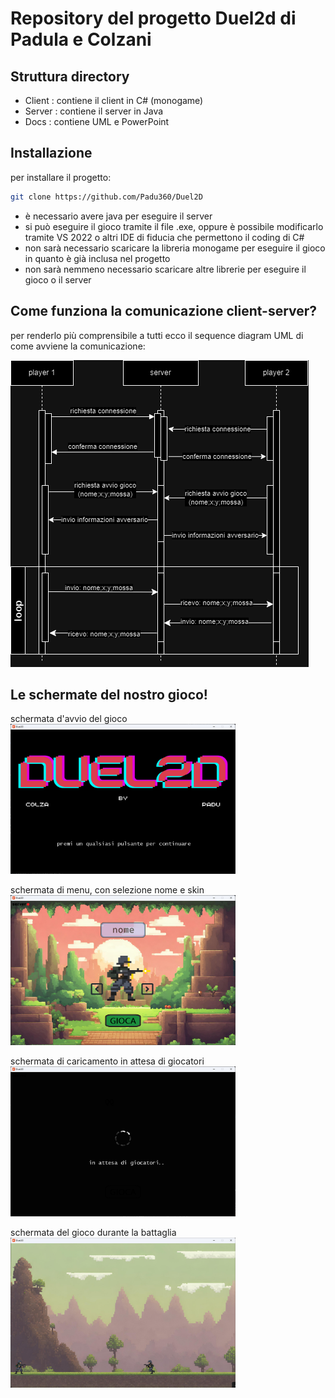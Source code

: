 # Repository del progetto Duel2d di Padula e Colzani

## Struttura directory

- Client : contiene il client in C# (monogame)
- Server : contiene il server in Java
- Docs : contiene UML e PowerPoint

## Installazione
per installare il progetto:
```bash
git clone https://github.com/Padu360/Duel2D
```
- è necessario avere java per eseguire il server
- si può eseguire il gioco tramite il file .exe, oppure è possibile modificarlo tramite VS 2022 o altri IDE di fiducia che permettono il coding di C#
- non sarà necessario scaricare la libreria monogame per eseguire il gioco in quanto è già inclusa nel progetto
- non sarà nemmeno necessario scaricare altre librerie per eseguire il gioco o il server

## Come funziona la comunicazione client-server?
per renderlo più comprensibile a tutti ecco il sequence diagram UML di come avviene la comunicazione:

<img src="docs/uml/client server.drawio.png">

## Le schermate del nostro gioco!
schermata d'avvio del gioco
<img src="docs/schermate/avvio.png" width=360 height=240>

schermata di menu, con selezione nome e skin
<img src="docs/schermate/menu.png" width=360 height=240>

schermata di caricamento in attesa di giocatori
<img src="docs/schermate/caricamento.png" width=360 height=240>

schermata del gioco durante la battaglia
<img src="docs/schermate/gioco.png" width=360 height=240>
